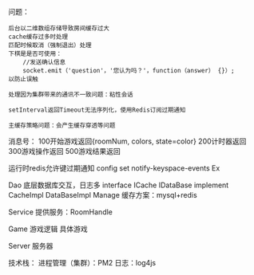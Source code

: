 问题：

    后台以二维数组存储导致房间缓存过大
    cache缓存过多时处理
    匹配时候取消（强制退出）处理
    下棋是是否可使用： 
        //发送确认信息
        socket.emit（'question'，'您认为吗？'，function（answer） {}）;
    以防止误触

    处理因为集群带来的通讯不一致问题：粘性会话

    setInterval返回Timeout无法序列化，使用Redis订阅过期通知

    主缓存策略问题：会产生缓存穿透等问题

    
    

消息号：
    100开始游戏返回{roomNum, colors, state=color}
    200计时器返回
    300游戏操作返回
    500游戏结果返回 




运行时redis允许键过期通知 config set notify-keyspace-events Ex


Dao 底层数据库交互，日志多
    interface
        ICache 
        IDataBase
    implement
        CacheImpl
        DataBaseImpl
Manage 缓存方案：mysql+redis

Service 提供服务：RoomHandle

Game 游戏逻辑 具体游戏

Server 服务器

技术栈：
    进程管理（集群）：PM2
    日志：log4js





    
